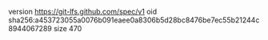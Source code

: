 version https://git-lfs.github.com/spec/v1
oid sha256:a453723055a0076b091eaee0a8306b5d28bc8476be7ec55b21244c8944067289
size 470
